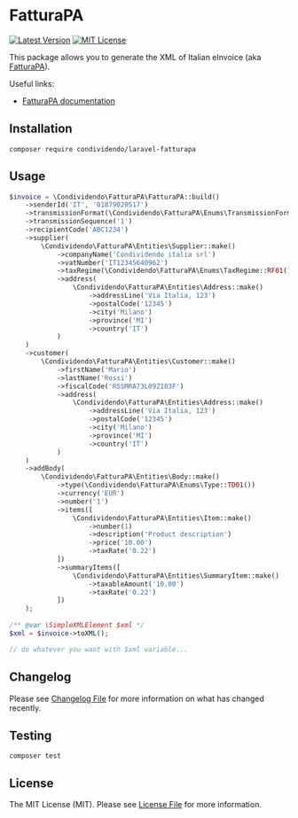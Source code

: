 # FatturaPA

[![Latest Version](http://img.shields.io/packagist/v/condividendo/laravel-fatturapa.svg?label=Release&style=for-the-badge)](https://packagist.org/packages/condividendo/laravel-fatturapa)
[![MIT License](https://img.shields.io/github/license/condividendo/laravel-fatturapa.svg?label=License&color=blue&style=for-the-badge)](https://github.com/condividendo/laravel-fatturapa/blob/master/LICENSE.md)

This package allows you to generate the XML of Italian eInvoice (aka [FatturaPA](https://www.fatturapa.gov.it/)).

Useful links:

- [FatturaPA documentation](https://www.fatturapa.gov.it/it/norme-e-regole/documentazione-fattura-elettronica/formato-fatturapa/)

## Installation

```shell
composer require condividendo/laravel-fatturapa
```

## Usage

```php
$invoice = \Condividendo\FatturaPA\FatturaPA::build()
    ->senderId('IT', '01879020517')
    ->transmissionFormat(\Condividendo\FatturaPA\Enums\TransmissionFormat::FPR12())
    ->transmissionSequence('1')
    ->recipientCode('ABC1234')
    ->supplier(
        \Condividendo\FatturaPA\Entities\Supplier::make()
            ->companyName('Condividendo italia srl')
            ->vatNumber('IT12345640962')
            ->taxRegime(\Condividendo\FatturaPA\Enums\TaxRegime::RF01())
            ->address(
                \Condividendo\FatturaPA\Entities\Address::make()
                    ->addressLine('Via Italia, 123')
                    ->postalCode('12345')
                    ->city('Milano')
                    ->province('MI')
                    ->country('IT')
            )
    )
    ->customer(
        \Condividendo\FatturaPA\Entities\Customer::make()
            ->firstName('Mario')
            ->lastName('Rossi')
            ->fiscalCode('RSSMRA73L09Z103F')
            ->address(
                \Condividendo\FatturaPA\Entities\Address::make()
                    ->addressLine('Via Italia, 123')
                    ->postalCode('12345')
                    ->city('Milano')
                    ->province('MI')
                    ->country('IT')
            )
    )
    ->addBody(
        \Condividendo\FatturaPA\Entities\Body::make()
            ->type(\Condividendo\FatturaPA\Enums\Type::TD01())
            ->currency('EUR')
            ->number('1')
            ->items([
                \Condividendo\FatturaPA\Entities\Item::make()
                    ->number(1)
                    ->description('Product description')
                    ->price('10.00')
                    ->taxRate('0.22')
            ])
            ->summaryItems([
                \Condividendo\FatturaPA\Entities\SummaryItem::make()
                    ->taxableAmount('10.00')
                    ->taxRate('0.22')
            ])
    );
    
/** @var \SimpleXMLElement $xml */
$xml = $invoice->toXML();

// do whatever you want with $xml variable...
```

## Changelog

Please see [Changelog File](CHANGELOG.md) for more information on what has changed recently.

## Testing

```shell
composer test
```

## License

The MIT License (MIT). Please see [License File](LICENSE.md) for more information.
